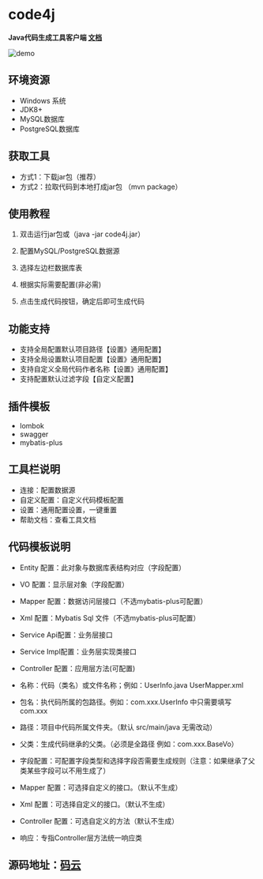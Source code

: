 # code4j
**Java代码生成工具客户端 [文档](https://w-ping.github.io/code4j/)**

![demo](https://user-images.githubusercontent.com/42802329/182007176-cecd5b1d-38dd-4f6b-b558-b45171468144.gif)

## 环境资源
* Windows 系统
* JDK8+
* MySQL数据库
* PostgreSQL数据库

## 获取工具
* 方式1：下载jar包（推荐）
* 方式2：拉取代码到本地打成jar包 （mvn package）

## 使用教程
1. 双击运行jar包或（java -jar code4j.jar）

2. 配置MySQL/PostgreSQL数据源

3. 选择左边栏数据库表

4. 根据实际需要配置(非必需)

5. 点击生成代码按钮，确定后即可生成代码

## 功能支持
* 支持全局配置默认项目路径【设置》通用配置】
* 支持全局设置默认项目配置【设置》通用配置】
* 支持自定义全局代码作者名称【设置》通用配置】
* 支持配置默认过滤字段【自定义配置】

## 插件模板
* lombok
* swagger
* mybatis-plus

## 工具栏说明
* 连接：配置数据源
* 自定义配置：自定义代码模板配置
* 设置：通用配置设置，一键重置
* 帮助文档：查看工具文档

## 代码模板说明
* Entity 配置：此对象与数据库表结构对应（字段配置）

* VO 配置：显示层对象（字段配置）

* Mapper 配置：数据访问层接口（不选mybatis-plus可配置）

* Xml 配置：Mybatis Sql 文件（不选mybatis-plus可配置）

* Service Api配置：业务层接口

* Service Impl配置：业务层实现类接口

* Controller 配置：应用层方法(可配置)

* 名称：代码（类名）或文件名称；例如：UserInfo.java  UserMapper.xml

* 包名：执代码所属的包路径。例如：com.xxx.UserInfo 中只需要填写 com.xxx

* 路径：项目中代码所属文件夹。（默认 src/main/java 无需改动）

* 父类：生成代码继承的父类。（必须是全路径 例如：com.xxx.BaseVo）

* 字段配置：可配置字段类型和选择字段否需要生成规则（注意：如果继承了父类某些字段可以不用生成了）

* Mapper 配置：可选择自定义的接口。（默认不生成）

* Xml 配置：可选择自定义的接口。（默认不生成）

* Controller 配置：可选自定义的方法（默认不生成）

* 响应：专指Controller层方法统一响应类

## 源码地址：[码云](https://gitee.com/LW_Ping/code4j)
